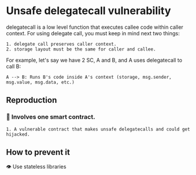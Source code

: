 # Unsafe delegatecall vulnerability

delegatecall is a low level function that executes callee code within caller context. For using delegate call, you must keep in mind next two things:

    1. delegate call preserves caller context.
    2. storage layout must be the same for caller and callee.

For example, let's say we have 2 SC, A and B, and A uses delegatecall to call B:

    A --> B: Runs B's code inside A's context (storage, msg.sender, msg.value, msg.data, etc.)

## Reproduction

### 📜 Involves one smart contract.

    1. A vulnerable contract that makes unsafe delegatecalls and could get hijacked.

## How to prevent it

👁️ Use stateless libraries
